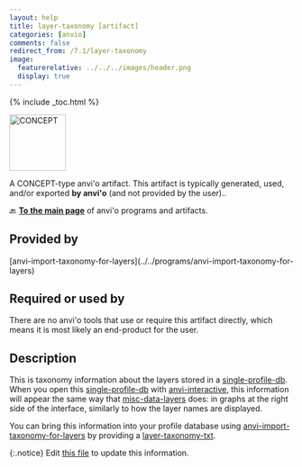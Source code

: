 ```yaml
---
layout: help
title: layer-taxonomy [artifact]
categories: [anvio]
comments: false
redirect_from: /7.1/layer-taxonomy
image:
  featurerelative: ../../../images/header.png
  display: true
---
```



{% include _toc.html %}


<img src="../../images/icons/CONCEPT.png" alt="CONCEPT" style="width:100px; border:none" />

A CONCEPT-type anvi'o artifact. This artifact is typically generated, used, and/or exported **by anvi'o** (and not provided by the user)..

🔙 **[To the main page](../../)** of anvi'o programs and artifacts.

## Provided by


<p style="text-align: left" markdown="1"><span class="artifact-p">[anvi-import-taxonomy-for-layers](../../programs/anvi-import-taxonomy-for-layers)</span></p>


## Required or used by


There are no anvi'o tools that use or require this artifact directly, which means it is most likely an end-product for the user.


## Description

This is taxonomy information about the layers stored in a <span class="artifact-n">[single-profile-db](/help/7.1/artifacts/single-profile-db)</span>. When you open this <span class="artifact-n">[single-profile-db](/help/7.1/artifacts/single-profile-db)</span> with <span class="artifact-n">[anvi-interactive](/help/7.1/programs/anvi-interactive)</span>, this information will appear the same way that <span class="artifact-n">[misc-data-layers](/help/7.1/artifacts/misc-data-layers)</span> does: in graphs at the right side of the interface, similarly to how the layer names are displayed. 

You can bring this information into your profile database using <span class="artifact-n">[anvi-import-taxonomy-for-layers](/help/7.1/programs/anvi-import-taxonomy-for-layers)</span> by providing a <span class="artifact-n">[layer-taxonomy-txt](/help/7.1/artifacts/layer-taxonomy-txt)</span>. 


{:.notice}
Edit [this file](https://github.com/merenlab/anvio/tree/master/anvio/docs/artifacts/layer-taxonomy.md) to update this information.

